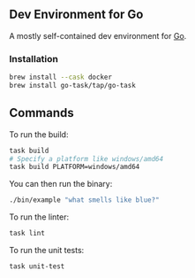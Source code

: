 ## Dev Environment for Go

A mostly self-contained dev environment for [Go](https://go.dev/).

### Installation

```sh
brew install --cask docker
brew install go-task/tap/go-task
```

## Commands

To run the build:

```sh
task build
# Specify a platform like windows/amd64
task build PLATFORM=windows/amd64
```

You can then run the binary:

```sh
./bin/example "what smells like blue?"
```

To run the linter:

```sh
task lint
```

To run the unit tests:

```sh
task unit-test
```